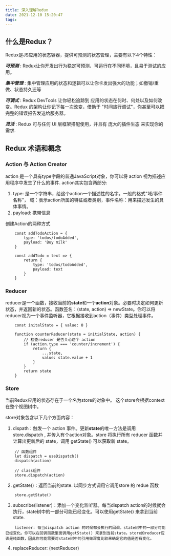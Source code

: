 ```yaml
---
title: 深入理解Redux
date: 2021-12-10 15:20:47
tags:
---
```


## 什么是Redux？

Redux是JS应用的状态容器，提供可预测的状态管理，主要有以下4个特性：

***可预测*** : Redux让你开发出行为稳定可预测、可运行在不同环境，且易于测试的应用。

***集中管理*** : 集中管理应用的状态和逻辑可以让你卡发出强大的功能；如撤销/重做、状态持久还等

***可调式*** : Redux DevTools 让你轻松追踪到 应用的状态在何时、何处以及如何改变。Redux 的架构让你记下每一次改变，借助于 "时间旅行调试"，你甚至可以把完整的错误报告发送给服务器。

***灵活*** : Redux 可与任何 UI 层框架搭配使用，并且有 庞大的插件生态 来实现你的需求.

## Redux 术语和概念

### Action 与 Action Creator

action 是一个具有type字段的普通JavaScript对象，你可以将 action 视为描述应用程序中发生了什么的事件.
action其实包含两部分:
1. type: 是一个字符串，给这个action一个描述性的名字。一般的格式"域/事件名称"， 域：表示action所属的特征或者类别，事件名称：用来描述发生的具体事情。
2. payload: 携带信息

创建Action的两种方式
```
    const addTodoAction = {
        type: 'todos/todoAdded',
        payload: 'Buy milk'
    }

    const addTodo = text => {
        return {
            type: 'todos/todoAdded',
            payload: text
        }
    }
```
### Reducer

reducer是一个函数，接收当前的**state**和一个**action**对象。必要时决定如何更新状态，并返回新的状态。函数签名：(state, action) => newState。你可以将reducer视为一个事件监听器，它根据接收到action（事件）类型处理事件。

```
    const initalState = { value: 0 }

    function counterReducer(state = initialState, action) {
        // 检查reducer 是否关心这个 action
        if (action.type === 'counter/increment') {
            return {
                ...state,
                value: state.value + 1
            }
        }
        return state
    }
```

### Store

当前Redux应用的状态存在于一个名为store的对象中。 这个store会根据context在整个视图树中。

store对象包含以下几个方面内容：

1. dispath：触发一个 action 事件。更新**state**的唯一方法是调用 store.dispatch , 并传入有个action对象。store 将执行所有 reducer 函数并计算出更新后的 state，调用 getState() 可以获取新 state。
```
    // 函数组件
    let dispatch = useDispatch()
    dispatch(action)

    // class组件
    store.dispatch(action)
```
2. getState()：返回当前的state. 以同步方式调用它调用store 的 redue 函数
```
    store.getState()
```
3. subscribe(listener)：添加一个变化监听器。每当dispatch action的时候就会执行，state树中的一部分可能已经变化。可以使用getState() 来拿到当前state.
```
    listener: 每当dispatch action 的时候都会执行的回调。state树中的一部分可能已经变化。你可以在回调函数里面调用getState() 来拿到当前state。store的reducer应该是纯函数，因此你可能需要对state树中的引用做深度比较来确定它的值是否有变化。
```
4. replaceReducer: (nextReducer)
